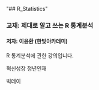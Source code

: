 "## R_Statistics" 

### 교재: 제대로 알고 쓰는 R 통계분석
#### 저자: 이윤환 (한빛아카데미)

R 통계분석에 관한 강의입니다.

혁신성장 청년인재

빅데이
